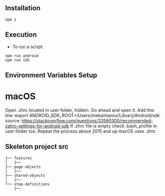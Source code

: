 ## Installation
```
npm i
```

## Execution
- To run a script:
```
npm run android
npm run iOS
```

## Environment Variables Setup
# macOS
Open .zhrc located in user folder, hidden. Go ahead and open it.
Add this line: export ANDROID_SDK_ROOT=/Users/mekanhanov/Library/Android/sdk
source: https://stackoverflow.com/questions/33590300/recommended-zshrc-settings-for-android-sdk
If .zhrc file is empty check .bash_profile in user folder too. Repeat the process above
2015 and up macOS uses .zhrc


## Skeleton project src

```
├── features
│   ├── 
├── page-objects
│   ├── 
├── shared-objects
│   ├── 
└── step-definitions
    ├──
```